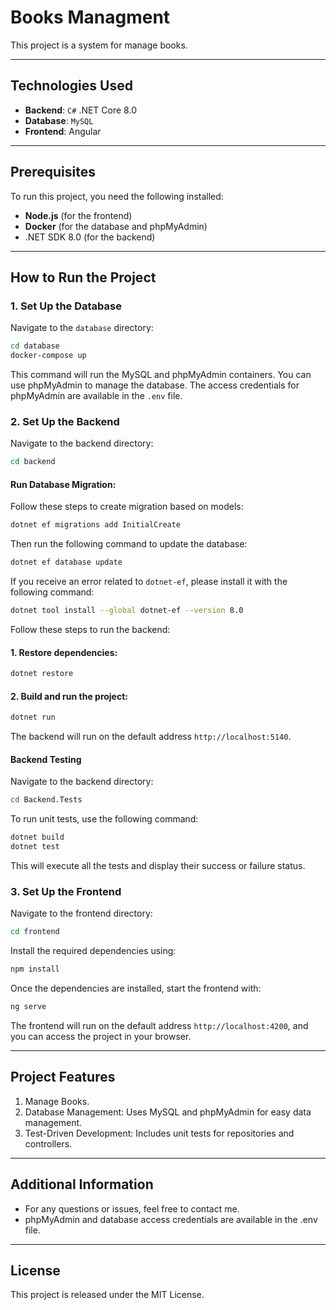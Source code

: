 # Books Managment

This project is a system for manage books.

---

## Technologies Used

- **Backend**: `C#` .NET Core 8.0
- **Database**: `MySQL`
- **Frontend**: Angular

---

## Prerequisites

To run this project, you need the following installed:

- **Node.js** (for the frontend)
- **Docker** (for the database and phpMyAdmin)
- .NET SDK 8.0 (for the backend)

---

## How to Run the Project

### 1. Set Up the Database

Navigate to the `database` directory:

```bash
cd database
docker-compose up
```

This command will run the MySQL and phpMyAdmin containers. You can use phpMyAdmin to manage the database. The access credentials for phpMyAdmin are available in the `.env` file.

### 2. Set Up the Backend

Navigate to the backend directory:

```bash
cd backend
```

#### Run Database Migration:

Follow these steps to create migration based on models:

```bash
dotnet ef migrations add InitialCreate
```

Then run the following command to update the database:

```bash
dotnet ef database update
```

If you receive an error related to `dotnet-ef`, please install it with the following command:

```bash
dotnet tool install --global dotnet-ef --version 8.0
```

Follow these steps to run the backend:

#### 1. Restore dependencies:

```bash
dotnet restore
```

#### 2. Build and run the project:

```bash
dotnet run
```

The backend will run on the default address `http://localhost:5140`.

#### Backend Testing

Navigate to the backend directory:

```bash
cd Backend.Tests
```

To run unit tests, use the following command:

```bash
dotnet build
dotnet test
```

This will execute all the tests and display their success or failure status.

### 3. Set Up the Frontend

Navigate to the frontend directory:

```bash
cd frontend
```

Install the required dependencies using:

```bash
npm install
```

Once the dependencies are installed, start the frontend with:

```bash
ng serve
```

The frontend will run on the default address `http://localhost:4200`, and you can access the project in your browser.

---

## Project Features

1. Manage Books.
2. Database Management: Uses MySQL and phpMyAdmin for easy data management.
3. Test-Driven Development: Includes unit tests for repositories and controllers.

---

## Additional Information

- For any questions or issues, feel free to contact me.
- phpMyAdmin and database access credentials are available in the .env file.

---

## License

This project is released under the MIT License.
